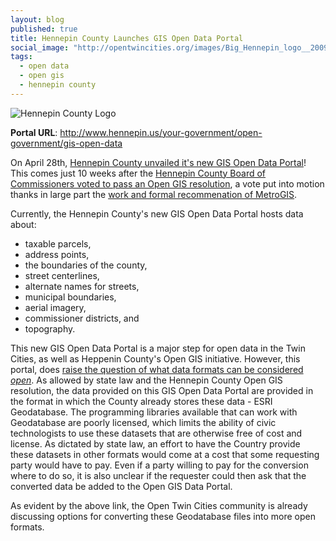 ```yaml
---
layout: blog
published: true
title: Hennepin County Launches GIS Open Data Portal
social_image: "http://opentwincities.org/images/Big_Hennepin_logo__2009.jpg"
tags: 
  - open data
  - open gis
  - hennepin county
---
```


![Hennepin County Logo](/images/Big_Hennepin_logo__2009.jpg)

**Portal URL**: http://www.hennepin.us/your-government/open-government/gis-open-data

On April 28th, [Hennepin County unvailed it's new GIS Open Data Portal](https://groups.google.com/d/msg/twin-cities-brigade/kAip-krnO8g/bfJC1MAoCucJ)! This comes just 10 weeks after the [Hennepin County Board of Commissioners voted to pass an Open GIS resolution](/2014/02/12/ramsey-and-hennepin-pass-opengis/), a vote put into motion thanks in large part the [work and formal recommenation of MetroGIS](https://groups.google.com/d/msg/twin-cities-brigade/lV0wUHgqyLI/4Fcso32sdy8J).

Currently, the Hennepin County's new GIS Open Data Portal hosts data about:

* taxable parcels,
* address points,
* the boundaries of the county,
* street centerlines,
* alternate names for streets,
* municipal boundaries,
* aerial imagery,
* commissioner districts, and
* topography.

This new GIS Open Data Portal is a major step for open data in the Twin Cities, as well as Heppenin County's Open GIS initiative. However, this portal, does [raise the question of what data formats can be considered *open*](https://groups.google.com/d/msg/twin-cities-brigade/kAip-krnO8g/Yht9GvUq3JMJ). As allowed by state law and the Hennepin County Open GIS resolution, the data provided on this GIS Open Data Portal are provided in the format in which the County already stores these data - ESRI Geodatabase. The programming libraries available that can work with Geodatabase are poorly licensed, which limits the ability of civic technologists to use these datasets that are otherwise free of cost and license. As dictated by state law, an effort to have the Country provide these datasets in other formats would come at a cost that some requesting party would have to pay. Even if a party willing to pay for the conversion where to do so, it is also unclear if the requester could then ask that the converted data be added to the Open GIS Data Portal.

As evident by the above link, the Open Twin Cities community is already discussing options for converting these Geodatabase files into more open formats.